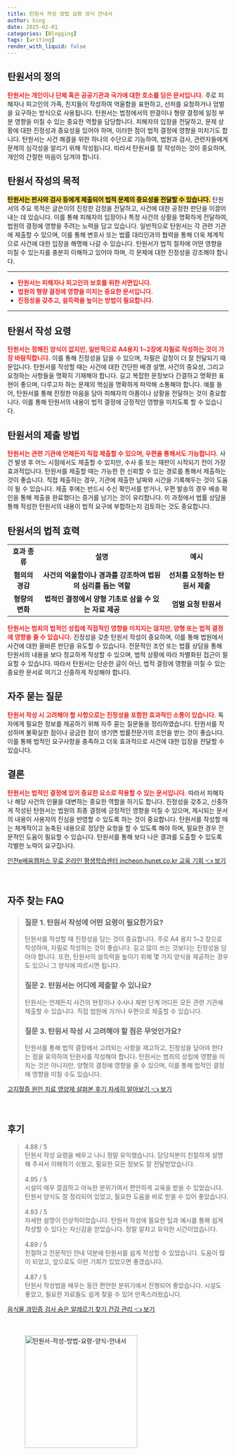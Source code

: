 ```yaml
---
title: 탄원서 작성 방법 요령 양식 안내서
author: bing
date: 2025-02-01
categories: [Blogging]
tags: [writing]
render_with_liquid: false
---
```



<h2 id='탄원서_정의'>탄원서의 정의</h2>

<p><b><span style="color: #ee2323;">탄원서는 개인이나 단체 혹은 공공기관과 국가에 대한 호소를 담은 문서입니다.</span></b> 주로 피해자나 피고인의 가족, 친지들이 작성하여 억울함을 표현하고, 선처를 요청하거나 엄벌을 요구하는 방식으로 사용됩니다. 탄원서는 법정에서의 판결이나 형량 결정에 일정 부분 영향을 미칠 수 있는 중요한 역할을 담당합니다. 피해자의 입장을 전달하고, 문제 상황에 대한 진정성과 중요성을 있어야 하며, 이러한 점이 법적 결정에 영향을 미치기도 합니다. 탄원서는 사건 해결을 위한 하나의 수단으로 기능하여, 법원과 검사, 관련자들에게 문제의 심각성을 알리기 위해 작성됩니다. 따라서 탄원서를 잘 작성하는 것이 중요하며, 개인의 간절한 마음이 담겨야 합니다.</p>

<h2 id='작성목적'>탄원서 작성의 목적</h2>

<p><b><span style="background-color: #ffe066;">탄원서는 판사와 검사 등에게 제출되어 법적 문제의 중요성을 전달할 수 있습니다.</span></b> 탄원서의 주요 목적은 글쓴이의 진정한 감정을 전달하고, 사건에 대한 공정한 판단을 이끌어내는 데 있습니다. 이를 통해 피해자의 입장이나 특정 사건의 상황을 명확하게 전달하여, 법원의 결정에 영향을 주려는 노력을 담고 있습니다. 일반적으로 탄원서는 각 관련 기관에 제출할 수 있으며, 이를 통해 변호사 또는 법률 대리인과의 협력을 통해 더욱 체계적으로 사건에 대한 입장을 해명해 나갈 수 있습니다. 탄원서가 법적 절차에 어떤 영향을 미칠 수 있는지를 충분히 이해하고 있어야 하며, 각 문제에 대한 진정성을 강조해야 합니다.</p>

<hr />

<ul>
    <li><b><span style="color: #ee2323;">탄원서는 피해자나 피고인의 보호를 위한 서면입니다.</span></b></li>
    <li><b><span style="color: #ee2323;">법원의 형량 결정에 영향을 미치는 중요한 문서입니다.</span></b></li>
    <li><b><span style="color: #ee2323;">진정성을 갖추고, 설득력을 높이는 방법이 필요합니다.</span></b></li>
</ul>

<hr />

<h2 id='작성요령'>탄원서 작성 요령</h2>

<p><b><span style="color: #ee2323;">탄원서는 정해진 양식이 없지만, 일반적으로 A4용지 1~2장에 자필로 작성하는 것이 가장 바람직합니다.</span></b> 이를 통해 진정성을 담을 수 있으며, 자필은 감정이 더 잘 전달되기 때문입니다. 탄원서를 작성할 때는 사건에 대한 간단한 배경 설명, 사건의 중요성, 그리고 요청하는 사항들을 명확히 기재해야 합니다. 길고 복잡한 문장보다 간결하고 명확한 표현이 좋으며, 다루고자 하는 문제의 핵심을 명확하게 파악해 소통해야 합니다. 예를 들어, 탄원서를 통해 진정한 마음을 담아 피해자의 아픔이나 상황을 전달하는 것이 중요합니다. 이를 통해 탄원서의 내용이 법적 결정에 긍정적인 영향을 미치도록 할 수 있습니다.</p>

<h2 id='제출방법'>탄원서의 제출 방법</h2>

<p><b><span style="color: #ee2323;">탄원서는 관련 기관에 언제든지 직접 제출할 수 있으며, 우편을 통해서도 가능합니다.</span></b> 사건 발생 후 어느 시점에서도 제출할 수 있지만, 수사 중 또는 재판이 시작되기 전이 가장 효과적입니다. 탄원서를 제출할 때는 가능한 한 신뢰할 수 있는 경로를 통해서 제출하는 것이 좋습니다. 직접 제출하는 경우, 기관에 제출한 날짜와 시간을 기록해두는 것이 도움이 될 수 있습니다. 제출 후에는 반드시 수신 확인서를 받거나, 우편 발송의 경우 배송 확인을 통해 제출을 완료했다는 증거를 남기는 것이 유리합니다. 이 과정에서 법률 상담을 통해 작성한 탄원서의 내용이 법적 요구에 부합하는지 검토하는 것도 중요합니다.</p>

<h2 id='법적효과'>탄원서의 법적 효력</h2>

<table>
    <tr>
        <td style="text-align: center; height: 17px;"><b>효과 종류</b></td>
        <td style="text-align: center; height: 17px;"><b>설명</b></td>
        <td style="text-align: center; height: 17px;"><b>예시</b></td>
    </tr>
    <tr>
        <td style="text-align: center; height: 17px;"><b>혐의의 경감</b></td>
        <td style="text-align: center; height: 17px;"><b>사건의 억울함이나 경과를 강조하여 법원의 심리를 돕는 역할</b></td>
        <td style="text-align: center; height: 17px;"><b>선처를 요청하는 탄원서 제출</b></td>
    </tr>
    <tr>
        <td style="text-align: center; height: 17px;"><b>형량의 변화</b></td>
        <td style="text-align: center; height: 17px;"><b>법적인 결정에서 양형 기초로 삼을 수 있는 자료 제공</b></td>
        <td style="text-align: center; height: 17px;"><b>엄벌 요청 탄원서</b></td>
    </tr>
</table>

<p><b><span style="color: #ee2323;">탄원서는 범죄의 법적인 성립에 직접적인 영향을 미치지는 않지만, 양형 또는 법적 결정에 영향을 줄 수 있습니다.</span></b> 진정성을 갖춘 탄원서 작성이 중요하며, 이를 통해 법원에서 사건에 대한 올바른 판단을 유도할 수 있습니다. 전문적인 조언 또는 법률 상담을 통해 탄원서의 내용을 보다 정교하게 작성할 수 있으며, 법적 상황에 따라 차별화된 접근이 필요할 수 있습니다. 따라서 탄원서는 단순한 글이 아닌, 법적 결정에 영향을 미칠 수 있는 중요한 문서로 여기고 신중하게 작성해야 합니다.</p>

<h2 id='자주묻는질문'>자주 묻는 질문</h2>

<p><b><span style="color: #ee2323;">탄원서 작성 시 고려해야 할 사항으로는 진정성을 포함한 효과적인 소통이 있습니다.</span></b> 독자에게 필요한 정보를 제공하기 위해 자주 묻는 질문들을 정리하였습니다. 탄원서를 작성하며 불확실한 점이나 궁금한 점이 생기면 법률전문가의 조언을 받는 것이 좋습니다. 이를 통해 법적인 요구사항을 충족하고 더욱 효과적으로 사건에 대한 입장을 전달할 수 있습니다.</p>

<h2 id='결론'>결론</h2>

<p><b><span style="color: #ee2323;">탄원서는 법적인 결정에 있어 중요한 요소로 작용할 수 있는 문서입니다.</span></b> 따라서 피해자나 해당 사건의 인물을 대변하는 중요한 역할을 하기도 합니다. 진정성을 갖추고, 신중하게 작성된 탄원서는 법원의 최종 결정에 긍정적인 영향을 미칠 수 있으며, 제시되는 문서의 내용이 사용자의 진심을 반영할 수 있도록 하는 것이 중요합니다. 탄원서를 작성할 때는 체계적이고 농축된 내용으로 정당한 요청을 할 수 있도록 해야 하며, 필요한 경우 전문적인 도움이 필요할 수 있습니다. 탄원서를 통해 보다 나은 결과를 도출할 수 있도록 각별한 노력이 요구집니다.</p>


<p><a class="click-button" title="인천e배움캠퍼스 무료 온라인 평생학습센터 incheon.hunet.co.kr 교육 기회" href="https://24nara.github.io/posts/%EC%9D%B8%EC%B2%9Ce%EB%B0%B0%EC%9B%80%EC%BA%A0%ED%8D%BC%EC%8A%A4-%EB%AC%B4%EB%A3%8C-%EC%98%A8%EB%9D%BC%EC%9D%B8-%ED%8F%89%EC%83%9D%ED%95%99%EC%8A%B5%EC%84%BC%ED%84%B0-incheon.hunet.co.kr-%EA%B5%90%EC%9C%A1-%EA%B8%B0%ED%9A%8C/" rel="dofollow">인천e배움캠퍼스 무료 온라인 평생학습센터 incheon.hunet.co.kr 교육 기회 👈 보기</a></p><br>
<h2 id='자주_찾는_FAQ'>자주 찾는 FAQ</h2>
<div itemscope="" itemtype="https://schema.org/FAQPage">
<blockquote>
<div itemscope="" itemprop="mainEntity" itemtype="https://schema.org/Question">
<h3 itemprop="name">질문 1. 탄원서 작성에 어떤 요령이 필요한가요?</h3>
<div itemscope="" itemprop="acceptedAnswer" itemtype="https://schema.org/Answer">
<span itemprop="text">
<p>탄원서를 작성할 때 진정성을 담는 것이 중요합니다. 주로 A4 용지 1~2 장으로 작성하며, 자필로 작성하는 것이 좋습니다. 길고 많이 쓰는 것보다는 진정성을 담아야 합니다. 또한, 탄원서의 설득력을 높이기 위해 몇 가지 양식을 제공하는 경우도 있으니 그 양식에 따르시면 됩니다.</p>
</span>
</div>
</div>
<div itemscope="" itemprop="mainEntity" itemtype="https://schema.org/Question">
<h3 itemprop="name">질문 2. 탄원서는 어디에 제출할 수 있나요?</h3>
<div itemscope="" itemprop="acceptedAnswer" itemtype="https://schema.org/Answer">
<span itemprop="text">
<p>탄원서는 언제든지 사건의 현장이나 수사나 재판 단계 어디든 모든 관련 기관에 제출할 수 있습니다. 직접 법원에 가거나 우편으로 제출할 수 있습니다.</p>
</span>
</div>
</div>
<div itemscope="" itemprop="mainEntity" itemtype="https://schema.org/Question">
<h3 itemprop="name">질문 3. 탄원서 작성 시 고려해야 할 점은 무엇인가요?</h3>
<div itemscope="" itemprop="acceptedAnswer" itemtype="https://schema.org/Answer">
<span itemprop="text">
<p>탄원서를 통해 법적 결정에서 고려되는 사항을 재고하고, 진정성을 담아야 한다는 점을 유의하여 탄원서를 작성해야 합니다. 탄원서는 범죄의 성립에 영향을 미치는 것은 아니지만, 양형의 결정에 영향을 줄 수 있으며, 이를 통해 법적인 결정에 영향을 미칠 수도 있습니다.</p>
</span>
</div>
</div>
</blockquote>
</div>
<p><a class="click-button" title="고지혈증 원인 치료 영양제 살펴본 후기 자세히 알아보기" href="https://24nara.github.io/posts/%EA%B3%A0%EC%A7%80%ED%98%88%EC%A6%9D-%EC%9B%90%EC%9D%B8-%EC%B9%98%EB%A3%8C-%EC%98%81%EC%96%91%EC%A0%9C-%EC%82%B4%ED%8E%B4%EB%B3%B8-%ED%9B%84%EA%B8%B0-%EC%9E%90%EC%84%B8%ED%9E%88-%EC%95%8C%EC%95%84%EB%B3%B4%EA%B8%B0/" rel="dofollow">고지혈증 원인 치료 영양제 살펴본 후기 자세히 알아보기 👈 보기</a></p><br>
<h2 id='후기'>후기</h2>
<div itemscope itemtype="https://schema.org/Product">
  <blockquote>
  <div itemprop="review" itemscope itemtype="https://schema.org/Review">
      <div itemprop="reviewRating" itemscope itemtype="https://schema.org/Rating"> <span itemprop="ratingValue">4.88</span> / <span itemprop="bestRating">5</span> </div>
      <span itemprop="reviewBody">탄원서 작성 요령을 배우고 나니 정말 유익했습니다. 담당자분이 친절하게 설명해 주셔서 이해하기 쉬웠고, 필요한 모든 정보도 잘 전달받았습니다.</span>
  </div>
  <br>
  <div itemprop="review" itemscope itemtype="https://schema.org/Review">
      <div itemprop="reviewRating" itemscope itemtype="https://schema.org/Rating"> <span itemprop="ratingValue">4.95</span> / <span itemprop="bestRating">5</span> </div>
      <span itemprop="reviewBody">시설이 매우 깔끔하고 아늑한 분위기여서 편안하게 교육을 받을 수 있었습니다. 탄원서 양식도 잘 정리되어 있었고, 필요한 도움을 바로 받을 수 있어 좋았습니다.</span>
  </div>
  <br>
  <div itemprop="review" itemscope itemtype="https://schema.org/Review">
      <div itemprop="reviewRating" itemscope itemtype="https://schema.org/Rating"> <span itemprop="ratingValue">4.93</span> / <span itemprop="bestRating">5</span> </div>
      <span itemprop="reviewBody">자세한 설명이 인상적이었습니다. 탄원서 작성에 필요한 팁과 예시를 통해 쉽게 작성할 수 있다는 자신감을 얻었습니다. 정말 알차고 유익한 시간이었습니다.</span>
  </div>
  <br>
  <div itemprop="review" itemscope itemtype="https://schema.org/Review">
      <div itemprop="reviewRating" itemscope itemtype="https://schema.org/Rating"> <span itemprop="ratingValue">4.89</span> / <span itemprop="bestRating">5</span> </div>
      <span itemprop="reviewBody">친절하고 전문적인 안내 덕분에 탄원서를 쉽게 작성할 수 있었습니다. 도움이 많이 되었고, 앞으로도 이런 기회가 있었으면 좋겠습니다.</span>
  </div>
  <br>
  <div itemprop="review" itemscope itemtype="https://schema.org/Review">
      <div itemprop="reviewRating" itemscope itemtype="https://schema.org/Rating"> <span itemprop="ratingValue">4.87</span> / <span itemprop="bestRating">5</span> </div>
      <span itemprop="reviewBody">탄원서 작성법을 배우는 동안 편안한 분위기에서 진행되어 좋았습니다. 시설도 좋았고, 필요한 자료들도 쉽게 찾을 수 있어 만족스러웠습니다.</span>
  </div>
  </blockquote>
</div>
<p><a class="click-button" title="음식물 과민증 검사 숨은 알레르기 찾기 건강 관리" href="https://24nara.github.io/posts/%EC%9D%8C%EC%8B%9D%EB%AC%BC-%EA%B3%BC%EB%AF%BC%EC%A6%9D-%EA%B2%80%EC%82%AC-%EC%88%A8%EC%9D%80-%EC%95%8C%EB%A0%88%EB%A5%B4%EA%B8%B0-%EC%B0%BE%EA%B8%B0-%EA%B1%B4%EA%B0%95-%EA%B4%80%EB%A6%AC/" rel="dofollow">음식물 과민증 검사 숨은 알레르기 찾기 건강 관리 👈 보기</a></p><br>
<figure class="image"><img src="https://24nara.github.io/assets/img/thumbnail/탄원서-작성-방법-요령-양식-안내서.webp" alt="탄원서-작성-방법-요령-양식-안내서" width="256" height="256"></figure>